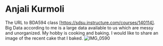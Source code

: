 # Anjali Kurmoli
The URL to BDA594 class [https://sdsu.instructure.com/courses/140114].
Big Data according to me is a large data available to us which are messy and unorganized.
My hobby is cooking and baking. I would like to share an image of the recent cake that I baked. ![IMG_0590](https://github.com/Anjalikurmoli/BDA594-anju/assets/143139596/a2f9d14a-500b-453d-a950-38642df1864a)
